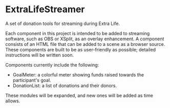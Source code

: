 # ExtraLifeStreamer
A set of donation tools for streaming during Extra Life.

Each component in this project is intended to be added to streaming software, such as OBS or XSplit, as an overlay enhancement. A component consists of an HTML file that can be added to a scene as a browser source. These components are built to be as user-friendly as possible; detailed instructions will be written soon.

Components currently include the following:
* GoalMeter: a colorful meter showing funds raised towards the participant's goal.
* DonationList: a list of donations and their donors.

These modules will be expanded, and new ones will be added as time allows.
